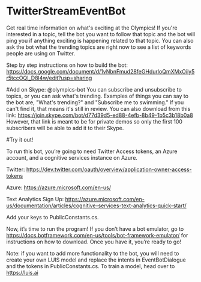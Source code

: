 # TwitterStreamEventBot
Get real time information on what's exciting at the Olympics! If you're interested in a topic, tell the bot you want to follow that topic and the bot will ping you if anything exciting is happening related to that topic. You can also ask the bot what the trending topics are right now to see a list of keywords people are using on Twitter.

Step by step instructions on how to build the bot: https://docs.google.com/document/d/1vNbnFmud28feGHdurloQmXMxOiiy5r5tccOQI_D8l4w/edit?usp=sharing 

#Add on Skype:
@olympics-bot
You can subscribe and unsubscribe to topics, or you can ask what's trending. Examples of things you can say to the bot are, "What's trending?" and "Subscribe me to swimming." If you can't find it, that means it's still in review. You can also download from this link: https://join.skype.com/bot/d77d39d5-ed88-4efb-8b49-1b5c3b18b0a8 
However, that link is meant to be for private demos so only the first 100 subscribers will be able to add it to their Skype. 

#Try it out!

To run this bot, you’re going to need Twitter Access tokens, an Azure account, and a cognitive services instance on Azure.

Twitter: https://dev.twitter.com/oauth/overview/application-owner-access-tokens 

Azure: https://azure.microsoft.com/en-us/ 

Text Analytics Sign Up: https://azure.microsoft.com/en-us/documentation/articles/cognitive-services-text-analytics-quick-start/ 

Add your keys to PublicConstants.cs. 

Now, it’s time to run the program! If you don’t have a bot emulator, go to https://docs.botframework.com/en-us/tools/bot-framework-emulator/ for instructions on how to download. Once you have it, you’re ready to go!

Note: if you want to add more functionality to the bot, you will need to create your own LUIS model and replace the intents in EventBotDialogue and the tokens in PublicConstants.cs. To train a model, head over to https://luis.ai 
